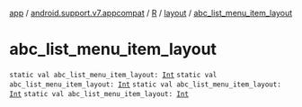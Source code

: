 [app](../../../index.md) / [android.support.v7.appcompat](../../index.md) / [R](../index.md) / [layout](index.md) / [abc_list_menu_item_layout](.)

# abc_list_menu_item_layout

`static val abc_list_menu_item_layout: `[`Int`](https://kotlinlang.org/api/latest/jvm/stdlib/kotlin/-int/index.html)
`static val abc_list_menu_item_layout: `[`Int`](https://kotlinlang.org/api/latest/jvm/stdlib/kotlin/-int/index.html)
`static val abc_list_menu_item_layout: `[`Int`](https://kotlinlang.org/api/latest/jvm/stdlib/kotlin/-int/index.html)
`static val abc_list_menu_item_layout: `[`Int`](https://kotlinlang.org/api/latest/jvm/stdlib/kotlin/-int/index.html)